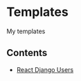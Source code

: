 # Templates
My templates

## Contents
* [React Django Users](https://github.com/deevgeny/templates/blob/main/react-django-users/)

